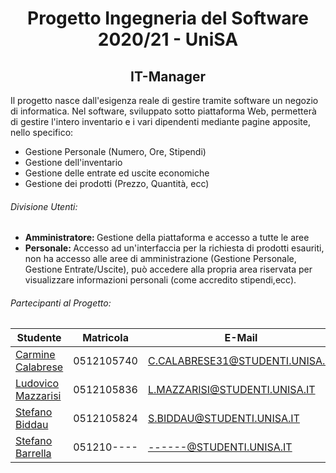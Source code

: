 <h1 align="center">Progetto Ingegneria del Software 2020/21 - UniSA</h1>
<h2 align="center">IT-Manager</h2>

<p> Il progetto nasce dall'esigenza reale di gestire tramite software un negozio di informatica. Nel software, sviluppato sotto piattaforma Web, permetterà di gestire l'intero inventario e i vari dipendenti mediante pagine apposite, nello specifico: </p>

<ul>
  <li>Gestione Personale (Numero, Ore, Stipendi)</li>
  <li>Gestione dell'inventario</li>
  <li>Gestione delle entrate ed uscite economiche</li>
  <li>Gestione dei prodotti (Prezzo, Quantità, ecc)</li>
</ul> 

###### Divisione Utenti:

<ul> 
  <li><b>Amministratore: </b>Gestione della piattaforma e accesso a tutte le aree </li>
  <li><b>Personale: </b> Accesso ad un'interfaccia per la richiesta di prodotti esauriti, non ha accesso alle aree di amministrazione (Gestione Personale, 
    Gestione Entrate/Uscite), può accedere alla propria area riservata per visualizzare informazioni personali (come accredito stipendi,ecc).</li>
</ul>


###### Partecipanti al Progetto:
		
| Studente  | Matricola | E-Mail  |
| ------------- | ------------- | ------------- |
| <a href="https://github.com/Carmineh">Carmine Calabrese</a>  | 0512105740  | C.CALABRESE31@STUDENTI.UNISA.IT  |
| <a href="https://github.com/modul31">Ludovico Mazzarisi</a>  | 0512105836  | L.MAZZARISI@STUDENTI.UNISA.IT  |
| <a href="https://github.com/stefanBerau">Stefano Biddau</a>  | 0512105824  | S.BIDDAU@STUDENTI.UNISA.IT  |
| <a href="https://github.com/Carmineh">Stefano Barrella</a>  | 051210----  | ------@STUDENTI.UNISA.IT  |
